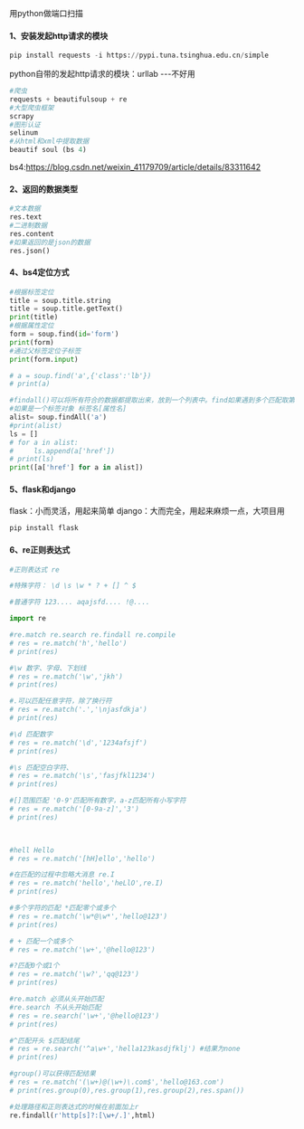 用python做端口扫描
#### 1、安装发起http请求的模块
```python
pip install requests -i https://pypi.tuna.tsinghua.edu.cn/simple
```
python自带的发起http请求的模块：urllab ---不好用
```python
#爬虫
requests + beautifulsoup + re
#大型爬虫框架
scrapy  
#图形认证
selinum
#从html和xml中提取数据
beautif soul (bs 4)
```
bs4:https://blog.csdn.net/weixin_41179709/article/details/83311642
#### 2、返回的数据类型

```python
#文本数据
res.text
#二进制数据
res.content
#如果返回的是json的数据
res.json()
```
#### 4、bs4定位方式
```python
#根据标签定位
title = soup.title.string
title = soup.title.getText()
print(title)
#根据属性定位
form = soup.find(id='form')
print(form)
#通过父标签定位子标签
print(form.input)

# a = soup.find('a',{'class':'lb'})
# print(a)

#findall()可以将所有符合的数据都提取出来，放到一个列表中。find如果遇到多个匹配取第一个
#如果是一个标签对象 标签名[属性名]
alist= soup.findAll('a')
#print(alist)
ls = []
# for a in alist:
#     ls.append(a['href'])
# print(ls)
print([a['href'] for a in alist])
```
#### 5、flask和django
flask：小而灵活，用起来简单
django：大而完全，用起来麻烦一点，大项目用
```python 
pip install flask
```
#### 6、re正则表达式
```python
#正则表达式 re

#特殊字符： \d \s \w * ? + [] ^ $

#普通字符 123.... aqajsfd.... !@....

import re

#re.match re.search re.findall re.compile
# res = re.match('h','hello')
# print(res)

#\w 数字、字母、下划线
# res = re.match('\w','jkh')
# print(res)

#.可以匹配任意字符，除了换行符
# res = re.match('.','\njasfdkja')
# print(res)

#\d 匹配数字
# res = re.match('\d','1234afsjf')
# print(res)

#\s 匹配空白字符、
# res = re.match('\s','fasjfkl1234')
# print(res)

#[]范围匹配 '0-9'匹配所有数字，a-z匹配所有小写字符
# res = re.match('[0-9a-z]','3')
# print(res)

  

#hell Hello
# res = re.match('[hH]ello','hello')

#在匹配的过程中忽略大消息 re.I
# res = re.match('hello','heLlO',re.I)
# print(res)

#多个字符的匹配 *匹配零个或多个
# res = re.match('\w*@\w*','hello@123')
# print(res)

# + 匹配一个或多个
# res = re.match('\w+','@hello@123')

#?匹配0个或1个
# res = re.match('\w?','qq@123')
# print(res)

#re.match 必须从头开始匹配
#re.search 不从头开始匹配
# res = re.search('\w+','@hello@123')
# print(res)

#^匹配开头 $匹配结尾
# res = re.search('^a\w+','hella123kasdjfklj') #结果为none
# print(res)

#group()可以获得匹配结果
# res = re.match('(\w+)@(\w+)\.com$','hello@163.com')
# print(res.group(0),res.group(1),res.group(2),res.span())

#处理路径和正则表达式的时候在前面加上r
re.findall(r'http[s]?:[\w+/.]',html)

```